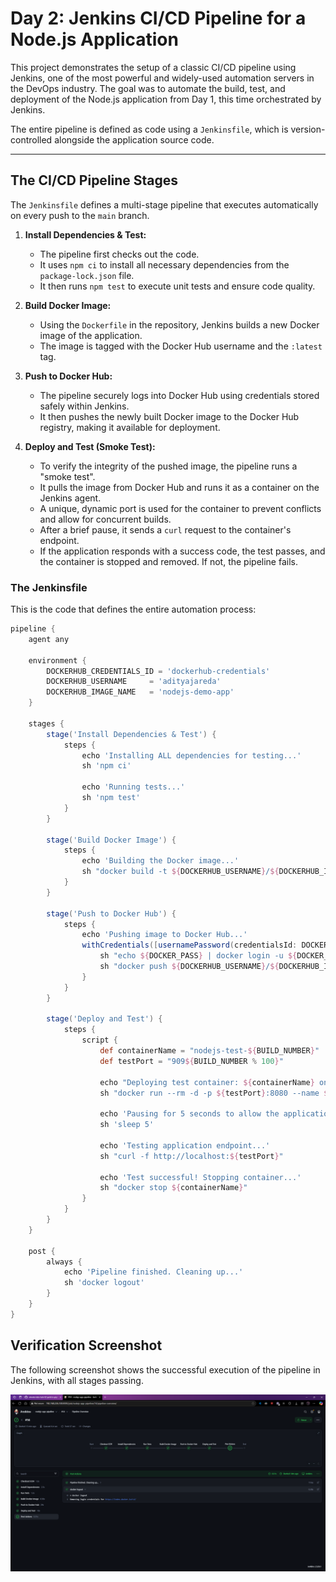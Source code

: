 # Day 2: Jenkins CI/CD Pipeline for a Node.js Application

This project demonstrates the setup of a classic CI/CD pipeline using Jenkins, one of the most powerful and widely-used automation servers in the DevOps industry. The goal was to automate the build, test, and deployment of the Node.js application from Day 1, this time orchestrated by Jenkins.

The entire pipeline is defined as code using a `Jenkinsfile`, which is version-controlled alongside the application source code.

---

## The CI/CD Pipeline Stages

The `Jenkinsfile` defines a multi-stage pipeline that executes automatically on every push to the `main` branch.

1.  **Install Dependencies & Test:**
    *   The pipeline first checks out the code.
    *   It uses `npm ci` to install all necessary dependencies from the `package-lock.json` file.
    *   It then runs `npm test` to execute unit tests and ensure code quality.

2.  **Build Docker Image:**
    *   Using the `Dockerfile` in the repository, Jenkins builds a new Docker image of the application.
    *   The image is tagged with the Docker Hub username and the `:latest` tag.

3.  **Push to Docker Hub:**
    *   The pipeline securely logs into Docker Hub using credentials stored safely within Jenkins.
    *   It then pushes the newly built Docker image to the Docker Hub registry, making it available for deployment.

4.  **Deploy and Test (Smoke Test):**
    *   To verify the integrity of the pushed image, the pipeline runs a "smoke test".
    *   It pulls the image from Docker Hub and runs it as a container on the Jenkins agent.
    *   A unique, dynamic port is used for the container to prevent conflicts and allow for concurrent builds.
    *   After a brief pause, it sends a `curl` request to the container's endpoint.
    *   If the application responds with a success code, the test passes, and the container is stopped and removed. If not, the pipeline fails.

### The Jenkinsfile

This is the code that defines the entire automation process:

```groovy
pipeline {
    agent any

    environment {
        DOCKERHUB_CREDENTIALS_ID = 'dockerhub-credentials'
        DOCKERHUB_USERNAME     = 'adityajareda'
        DOCKERHUB_IMAGE_NAME   = 'nodejs-demo-app'
    }

    stages {
        stage('Install Dependencies & Test') {
            steps {
                echo 'Installing ALL dependencies for testing...'
                sh 'npm ci' 
                
                echo 'Running tests...'
                sh 'npm test'
            }
        }

        stage('Build Docker Image') {
            steps {
                echo 'Building the Docker image...'
                sh "docker build -t ${DOCKERHUB_USERNAME}/${DOCKERHUB_IMAGE_NAME}:latest ."
            }
        }

        stage('Push to Docker Hub') {
            steps {
                echo 'Pushing image to Docker Hub...'
                withCredentials([usernamePassword(credentialsId: DOCKERHUB_CREDENTIALS_ID, usernameVariable: 'DOCKER_USER', passwordVariable: 'DOCKER_PASS')]) {
                    sh "echo ${DOCKER_PASS} | docker login -u ${DOCKER_USER} --password-stdin"
                    sh "docker push ${DOCKERHUB_USERNAME}/${DOCKERHUB_IMAGE_NAME}:latest"
                }
            }
        }

        stage('Deploy and Test') {
            steps {
                script {
                    def containerName = "nodejs-test-${BUILD_NUMBER}"
                    def testPort = "909${BUILD_NUMBER % 100}"

                    echo "Deploying test container: ${containerName} on port ${testPort}"
                    sh "docker run --rm -d -p ${testPort}:8080 --name ${containerName} ${DOCKERHUB_USERNAME}/${DOCKERHUB_IMAGE_NAME}:latest"

                    echo 'Pausing for 5 seconds to allow the application to start...'
                    sh 'sleep 5'

                    echo 'Testing application endpoint...'
                    sh "curl -f http://localhost:${testPort}"

                    echo 'Test successful! Stopping container...'
                    sh "docker stop ${containerName}"
                }
            }
        }
    }

    post {
        always {
            echo 'Pipeline finished. Cleaning up...'
            sh 'docker logout'
        }
    }
}
```

## Verification Screenshot

The following screenshot shows the successful execution of the pipeline in Jenkins, with all stages passing.

![Jenkins Pipeline Success](./jenkins-success.png)
